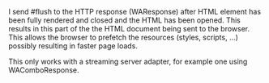 I send #flush to the HTTP response (WAResponse) after HTML <head> element has been fully rendered and closed and the HTML <body> has been opened. This results in this part of the the HTML document being sent to the browser. This allows the browser to prefetch the resources (styles, scripts, ...) possibly resulting in faster page loads.

This only works with a streaming server adapter, for example one using WAComboResponse.